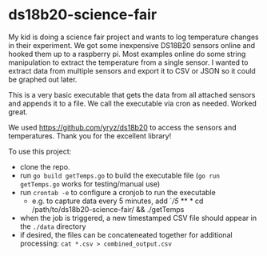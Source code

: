 # ds18b20-science-fair

My kid is doing a science fair project and wants to log temperature changes in their experiment.  We got some inexpensive DS18B20 sensors online and hooked them up to a raspberry pi.   Most examples online do some string manipulation to extract the temperature from a single sensor.   I wanted to extract data from multiple sensors and export it to CSV or JSON so it could be graphed out later.

This is a very basic executable that gets the data from all attached sensors and appends it to a file.   We call the executable via cron as needed.   Worked great.

We used <https://github.com/yryz/ds18b20> to access the sensors and temperatures.   Thank you for the excellent library!

To use this project:

- clone the repo.
- run `go build getTemps.go` to build the executable file (`go run getTemps.go` works for testing/manual use)
- run `crontab -e` to configure a cronjob to run the executable
  - e.g. to capture data every 5 minutes, add `*/5* ** * cd /path/to/ds18b20-science-fair/ && ./getTemps
- when the job is triggered, a new timestamped CSV file should appear in the `./data` directory
- if desired, the files can be concateneated together for additional processing: `cat *.csv > combined_output.csv`
